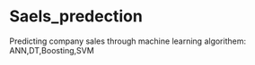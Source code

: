 # Saels_predection
Predicting company sales through machine learning algorithem:
ANN,DT,Boosting,SVM
